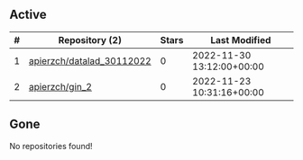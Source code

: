 ## Active
| # | Repository (2) | Stars | Last Modified |
| --- | --- | --- | --- |
| 1 | [apierzch/datalad_30112022](https://gin.g-node.org/apierzch/datalad_30112022) | 0 | 2022-11-30 13:12:00+00:00 |
| 2 | [apierzch/gin_2](https://gin.g-node.org/apierzch/gin_2) | 0 | 2022-11-23 10:31:16+00:00 |

## Gone
No repositories found!
